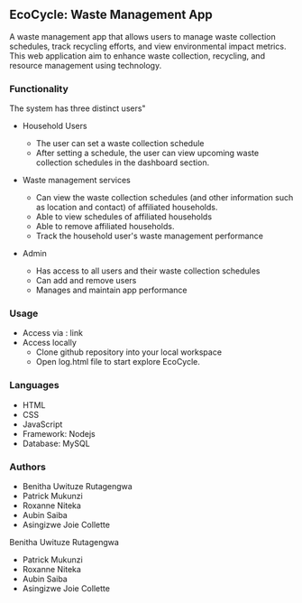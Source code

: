 ## EcoCycle: Waste Management App

A waste management app that allows users to manage waste collection schedules, track recycling efforts, and view environmental impact metrics. This web application aim to enhance waste collection, recycling, and resource management using technology.

### Functionality

The system has three distinct users"
- Household Users
    - The user can set a waste collection schedule
    - After setting a schedule, the user can view upcoming waste collection schedules in the        dashboard section.

- Waste management services
    - Can view the waste collection schedules (and other information such as location and contact) of affiliated households.
    - Able to view schedules of affiliated households
    - Able to remove affiliated households.
    - Track the household user's waste management performance
- Admin
    - Has access to all users and their waste collection schedules
    - Can add and remove users
    - Manages and maintain app performance

### Usage
- Access via : link
- Access locally
    - Clone github repository into your local workspace
    - Open log.html file to start explore EcoCycle.

### Languages

- HTML
- CSS
- JavaScript
- Framework: Nodejs
- Database: MySQL

### Authors

- Benitha Uwituze Rutagengwa
- Patrick  Mukunzi
- Roxanne Niteka
- Aubin Saiba
- Asingizwe Joie Collette


Benitha Uwituze Rutagengwa
- Patrick  Mukunzi
- Roxanne Niteka
- Aubin Saiba
- Asingizwe Joie Collette

